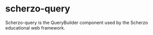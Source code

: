# scherzo-query
Scherzo-query is the QueryBuilder component used by the Scherzo educational web framework.
